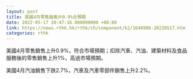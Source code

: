 ```yaml
---
layout: post
title: 美國4月零售銷售升0.9%合預期
date: 2022-05-17 20:47:16.000000000 +08:00
link: https://news.rthk.hk/rthk/ch/component/k2/1648986-20220517.htm
categories: rthk
---
```


美國4月零售銷售上升0.9%，符合市場預期；扣除汽車、汽油、建築材料及食品服務後的零售銷售上升1%，高過市場預期。

美國4月汽油銷售下跌2.7%，汽車及汽車零部件銷售上升2.2%。

